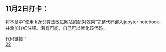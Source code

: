 ## 11月2日打卡：

将本章中“使用 k­近邻算法改进网站的配对效果”完整代码键入jupyter notebook，并添加详细注释。若有可能，自己可以优化该代码。    

代码链接：   
[22](https://github.com/soufal/Machine-Learning-NOTE/blob/master/code/kNN_example.ipynb)
